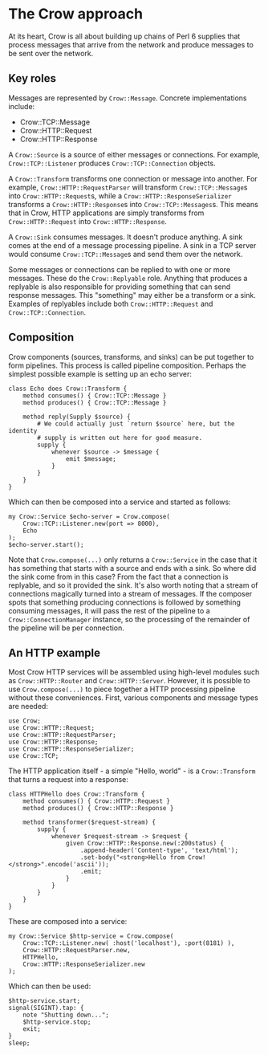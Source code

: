 # The Crow approach

At its heart, Crow is all about building up chains of Perl 6 supplies that
process messages that arrive from the network and produce messages to be sent
over the network.

## Key roles

Messages are represented by `Crow::Message`. Concrete implementations include:

* Crow::TCP::Message
* Crow::HTTP::Request
* Crow::HTTP::Response

A `Crow::Source` is a source of either messages or connections. For example,
`Crow::TCP::Listener` produces `Crow::TCP::Connection` objects.

A `Crow::Transform` transforms one connection or message into another. For
example, `Crow::HTTP::RequestParser` will transform `Crow::TCP::Message`s into
`Crow::HTTP::Request`s, while a `Crow::HTTP::ResponseSerializer` transforms a
`Crow::HTTP::Response`s into `Crow::TCP::Messages`s. This means that in Crow,
HTTP applications are simply transforms from `Crow::HTTP::Request` into
`Crow::HTTP::Response`.

A `Crow::Sink` consumes messages. It doesn't produce anything. A sink comes at
the end of a message processing pipeline. A sink in a TCP server would consume
`Crow::TCP::Message`s and send them over the network.

Some messages or connections can be replied to with one or more messages. These
do the `Crow::Replyable` role. Anything that produces a replyable is also
responsible for providing something that can send response messages. This
"something" may either be a transform or a sink. Examples of replyables include
both `Crow::HTTP::Request` and `Crow::TCP::Connection`.

## Composition

Crow components (sources, transforms, and sinks) can be put together to form
pipelines. This process is called pipeline composition. Perhaps the simplest
possible example is setting up an echo server:

    class Echo does Crow::Transform {
        method consumes() { Crow::TCP::Message }
        method produces() { Crow::TCP::Message }
        
        method reply(Supply $source) {
            # We could actually just `return $source` here, but the identity
            # supply is written out here for good measure.
            supply {
                whenever $source -> $message {
                    emit $message;
                }
            }
        }
    }

Which can then be composed into a service and started as follows:

    my Crow::Service $echo-server = Crow.compose(
        Crow::TCP::Listener.new(port => 8000),
        Echo
    );
    $echo-server.start();

Note that `Crow.compose(...)` only returns a `Crow::Service` in the case that
it has something that starts with a source and ends with a sink. So where did
the sink come from in this case? From the fact that a connection is replyable,
and so it provided the sink. It's also worth noting that a stream of connections
magically turned into a stream of messages. If the composer spots that something
producing connections is followed by something consuming messages, it will
pass the rest of the pipeline to a `Crow::ConnectionManager` instance, so the
processing of the remainder of the pipeline will be per connection.

## An HTTP example

Most Crow HTTP services will be assembled using high-level modules such as
`Crow::HTTP::Router` and `Crow::HTTP::Server`. However, it is possible to use
`Crow.compose(...)` to piece together a HTTP processing pipeline without these
conveniences. First, various components and message types are needed:

    use Crow;
    use Crow::HTTP::Request;
    use Crow::HTTP::RequestParser;
    use Crow::HTTP::Response;
    use Crow::HTTP::ResponseSerializer;
    use Crow::TCP;

The HTTP application itself - a simple "Hello, world" - is a `Crow::Transform`
that turns a request into a response:

    class HTTPHello does Crow::Transform {
        method consumes() { Crow::HTTP::Request }
        method produces() { Crow::HTTP::Response }

        method transformer($request-stream) {
            supply {
                whenever $request-stream -> $request {
                    given Crow::HTTP::Response.new(:200status) {
                        .append-header('Content-type', 'text/html');
                        .set-body("<strong>Hello from Crow!</strong>".encode('ascii'));
                        .emit;
                    }
                }
            }
        }
    }

These are composed into a service:

    my Crow::Service $http-service = Crow.compose(
        Crow::TCP::Listener.new( :host('localhost'), :port(8181) ),
        Crow::HTTP::RequestParser.new,
        HTTPHello,
        Crow::HTTP::ResponseSerializer.new
    );

Which can then be used:

    $http-service.start;
    signal(SIGINT).tap: {
        note "Shutting down...";
        $http-service.stop;
        exit;
    }
    sleep;
